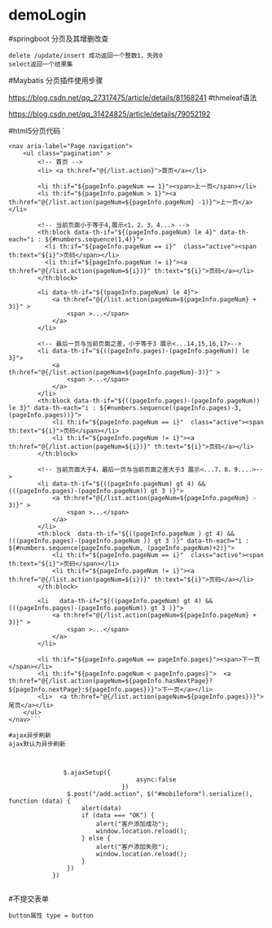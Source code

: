 # demoLogin

#springboot 分页及其增删改查
````
delete /update/insert 成功返回一个整数1，失败0
select返回一个结果集

````
#Maybatis 分页插件使用步骤

https://blog.csdn.net/qq_27317475/article/details/81168241
#thmeleaf语法

https://blog.csdn.net/qq_31424825/article/details/79052192

#html5分页代码
`<!--    分页预览数设置-->
<!--1.使用bootsrap nav and ul-->
    <nav aria-label="Page navigation">
        <ul class="pagination" >
            <!-- 首页 -->
            <li> <a th:href="@{/list.action}">首页</a></li>

            <li th:if="${pageInfo.pageNum == 1}"><span>上一页</span></li>
            <li th:if="${pageInfo.pageNum > 1}"><a th:href="@{/list.action(pageNum=${pageInfo.pageNum} -1)}">上一页</a></li>

            <!-- 当前页面小于等于4,展示<1，2，3，4...> -->
            <th:block data-th-if="${(pageInfo.pageNum) le 4}" data-th-each="i : ${#numbers.sequence(1,4)}">
              <li th:if="${pageInfo.pageNum == i}"  class="active"><span th:text="${i}">页码</span></li>
              <li th:if="${pageInfo.pageNum != i}"><a th:href="@{/list.action(pageNum=${i})}" th:text="${i}">页码</a></li>
            </th:block>

            <li data-th-if="${(pageInfo.pageNum) le 4}">
                <a th:href="@{/list.action(pageNum=${pageInfo.pageNum} + 3)}" >
                    <span >...</span>
                </a>
            </li>

            <!-- 最后一页与当前页面之差，小于等于3 展示<...14,15,16,17>-->
            <li data-th-if="${((pageInfo.pages)-(pageInfo.pageNum)) le 3}">
                <a th:href="@{/list.action(pageNum=${pageInfo.pageNum}-3)}" >
                    <span >...</span>
                </a>
            </li>
            <th:block data-th-if="${((pageInfo.pages)-(pageInfo.pageNum)) le 3}" data-th-each="i : ${#numbers.sequence((pageInfo.pages)-3, (pageInfo.pages))}">
                <li th:if="${pageInfo.pageNum == i}"  class="active"><span th:text="${i}">页码</span></li>
                <li th:if="${pageInfo.pageNum != i}"><a th:href="@{/list.action(pageNum=${i})}" th:text="${i}">页码</a></li>
            </th:block>

            <!-- 当前页面大于4，最后一页与当前页面之差大于3 展示<...7，8，9....>-->
            <li data-th-if="${((pageInfo.pageNum) gt 4) && (((pageInfo.pages)-(pageInfo.pageNum)) gt 3 )}">
                <a th:href="@{/list.action(pageNum=${pageInfo.pageNum} - 3)}" >
                    <span >...</span>
                </a>
            </li>
            <th:block  data-th-if="${((pageInfo.pageNum ) gt 4) && (((pageInfo.pages)-(pageInfo.pageNum )) gt 3 )}" data-th-each="i : ${#numbers.sequence(pageInfo.pageNum, (pageInfo.pageNum)+2)}">
                <li th:if="${pageInfo.pageNum == i}"  class="active"><span th:text="${i}">页码</span></li>
                <li th:if="${pageInfo.pageNum != i}"><a th:href="@{/list.action(pageNum=${i})}" th:text="${i}">页码</a></li>
            </th:block>

            <li   data-th-if="${((pageInfo.pageNum) gt 4) && (((pageInfo.pages)-(pageInfo.pageNum)) gt 3 )}">
                <a th:href="@{/list.action(pageNum=${pageInfo.pageNum} + 3)}" >
                    <span >...</span>
                </a>
            </li>

            <li th:if="${pageInfo.pageNum == pageInfo.pages}"><span>下一页</span></li>
            <li th:if="${pageInfo.pageNum < pageInfo.pages}">  <a th:href="@{/list.action(pageNum=${pageInfo.hasNextPage}?${pageInfo.nextPage}:${pageInfo.pages})}">下一页</a></li>
            <li>  <a th:href="@{/list.action(pageNum=${pageInfo.pages})}">尾页</a></li>
        </ul>
    </nav>```
````
#ajax异步刷新
ajax默认为异步刷新



               $.ajaxSetup({
                                   async:false
                               }) 
                $.post("/add.action", $("#mobileform").serialize(), function (data) {
                    alert(data)
                    if (data === "OK") {
                        alert("客户添加成功");
                        window.location.reload();
                    } else {
                        alert("客户添加失败");
                        window.location.reload();
                    }
                })
            })
     
````
#不提交表单
````
button属性 type = button

